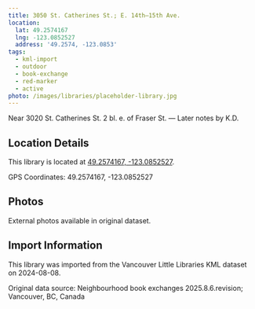 ```yaml
---
title: 3050 St. Catherines St.; E. 14th—15th Ave.
location:
  lat: 49.2574167
  lng: -123.0852527
  address: '49.2574, -123.0853'
tags:
  - kml-import
  - outdoor
  - book-exchange
  - red-marker
  - active
photo: /images/libraries/placeholder-library.jpg
---
```

Near 3020 St. Catherines St.
 2 bl. e. of Fraser St.
— Later notes by K.D.

## Location Details

This library is located at [49.2574167, -123.0852527](https://www.google.com/maps?q=49.2574167,-123.0852527).

GPS Coordinates: 49.2574167, -123.0852527

## Photos

External photos available in original dataset.

## Import Information

This library was imported from the Vancouver Little Libraries KML dataset on 2024-08-08.

Original data source: Neighbourhood book exchanges 2025.8.6.revision; Vancouver, BC, Canada
